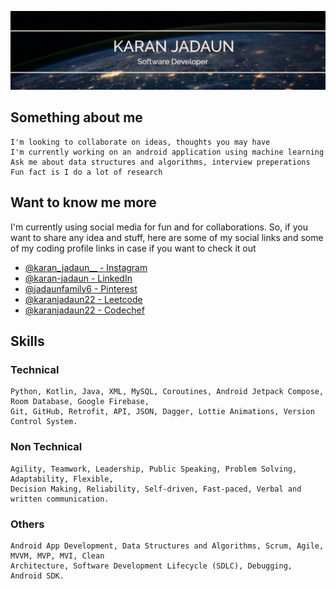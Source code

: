 ![](https://github.com/KaranJadaun/KaranJadaun/blob/main/karanJadaunBanner.png?raw=true)

## Something about me
```
I'm looking to collaborate on ideas, thoughts you may have
I'm currently working on an android application using machine learning
Ask me about data structures and algorithms, interview preperations
Fun fact is I do a lot of research
```

## Want to know me more 

I'm currently using social media for fun and for collaborations. So, if you want to share any idea and stuff, here are some of my social links and some of my coding profile links in case if you want to check it out

- [@karan_jadaun__ - Instagram](https://instagram.com/karan_jadaun__)
- [@karan-jadaun - LinkedIn](https://linkedin.com/in/karanjadaun)
- [@jadaunfamily6 - Pinterest](https://pinterest.com/jadaunfamily6)
- [@karanjadaun22 - Leetcode](https://leetcode.com/karanjadaun22)
- [@karanjadaun22 - Codechef](https://codechef.com/users/karanjadaun22)

## Skills
### Technical

```
Python, Kotlin, Java, XML, MySQL, Coroutines, Android Jetpack Compose, Room Database, Google Firebase,
Git, GitHub, Retrofit, API, JSON, Dagger, Lottie Animations, Version Control System.
```

### Non Technical

```
Agility, Teamwork, Leadership, Public Speaking, Problem Solving, Adaptability, Flexible,
Decision Making, Reliability, Self-driven, Fast-paced, Verbal and written communication.
```

### Others

```
Android App Development, Data Structures and Algorithms, Scrum, Agile, MVVM, MVP, MVI, Clean
Architecture, Software Development Lifecycle (SDLC), Debugging, Android SDK.
```

